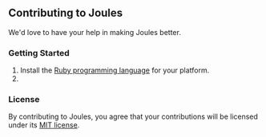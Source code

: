 ## Contributing to Joules
We'd love to have your help in making Joules better. 
### Getting Started
1. Install the [Ruby programming language](https://www.ruby-lang.org/en/documentation/installation/) for your platform.
2. 
### License
By contributing to Joules, you agree that your contributions will be licensed under its [MIT license](https://github.com/elailai94/Joules/blob/master/LICENSE.md).
